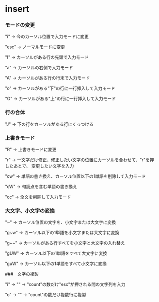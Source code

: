 # insert 

### モードの変更

"i" -> 今のカーソル位置で入力モードに変更

"esc" -> ノーマルモードに変更

"I" -> カーソルがある行の先頭で入力モード

"a" -> カーソルの右側で入力モード

"A" -> カーソルがある行の行末で入力モード

"o" -> カーソルがある"下"の行に一行挿入して入力モード

"O" -> カーソルがある"上"の行に一行挿入して入力モード

### 行の合体

"J" -> 下の行をカーソルがある行にくっつける

### 上書きモード

"R" -> 上書きモードに変更

"r" -> 一文字だけ修正、修正したい文字の位置にカーソルを合わせて、"r"を押したあとで、
変更したい文字を入力

"cw" -> 単語の書き換え、カーソル位置以下の1単語を削除して入力モード

"cW" -> 句読点を含む単語の書き換え

"cc" -> 全文を削除して入力モード

### 大文字、小文字の変換

"~" -> カーソル位置の文字を、小文字または大文字に変換

"g~w" -> カーソル以下の1単語を小文字または大文字に変換

"g~~" -> カーソルがある行すべてを小文字と大文字の入れ替え

"gUW" -> カーソル以下の1単語をすべて大文字に変換

"guW" -> カーソル以下の1単語をすべて小文字に変換

###　文字の複製

"<count>i" -> "<strings><esc>" -> "count"の数だけ"esc"が押される間の文字列を入力

"<count>o" -> "<strings><esc>" -> "count"の数だけ複数行に複製


